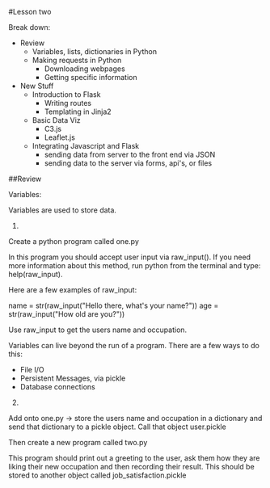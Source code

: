 #Lesson two

Break down:
* Review
	* Variables, lists, dictionaries in Python
	* Making requests in Python
		* Downloading webpages
		* Getting specific information
* New Stuff
	* Introduction to Flask
		* Writing routes
		* Templating in Jinja2
	* Basic Data Viz
		* C3.js
		* Leaflet.js
	* Integrating Javascript and Flask
		* sending data from server to the front end via JSON
		* sending data to the server via forms, api's, or files

##Review

Variables:

Variables are used to store data.

1)
Create a python program called one.py

In this program you should accept user input via raw_input().  If you need more information about this method, run python from the terminal and type: help(raw_input).  

Here are a few examples of raw_input:

name = str(raw_input("Hello there, what's your name?")) 
age = str(raw_input("How old are you?"))

Use raw_input to get the users name and occupation.

Variables can live beyond the run of a program.  There are a few ways to do this:

* File I/O
* Persistent Messages, via pickle
* Database connections

2)
Add onto one.py -> store the users name and occupation in a dictionary and send that dictionary to a pickle object.  Call that object user.pickle

Then create a new program called two.py

This program should print out a greeting to the user, ask them how they are liking their new occupation and then recording their result.  This should be stored to another object called job_satisfaction.pickle



